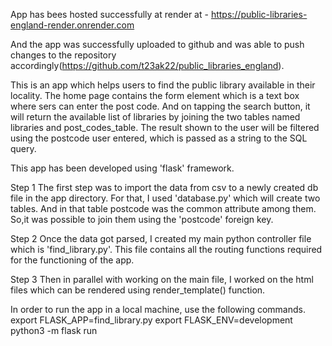 App has bees hosted successfully at render at - https://public-libraries-england-render.onrender.com

And the app was successfully uploaded to github and was able to push changes to the repository accordingly(https://github.com/t23ak22/public_libraries_england).

This is an app which helps users to find the public library available in their locality.
The home page contains the form element which is a text box where sers can enter the post code.
And on tapping the search button, it will return the available list of libraries by joining the two tables named libraries and post_codes_table.
The result shown to the user will be filtered using the postcode user entered, which is passed as a string to the SQL query.


This app has been developed using 'flask' framework.



Step 1
  The first step was to import the data from csv to a newly created db file in the app directory. For that, I used 'database.py' which will create two tables.
  And in that table postcode was the common attribute among them. So,it was possible to join them using the 'postcode' foreign key.

Step 2
  Once the data got parsed, I created my main python controller file which is 'find_library.py'.
  This file contains all the routing functions required for the functioning of the app.

Step 3 
  Then in parallel with working on the main file, I worked on the html files which can be rendered using render_template() function.

  
In order to run the app in a local machine, use the following commands.
  export FLASK_APP=find_library.py 
  export FLASK_ENV=development
  python3 -m flask run 